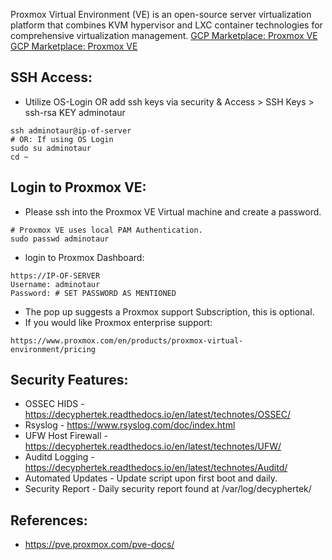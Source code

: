 Proxmox Virtual Environment (VE) is an open-source server virtualization platform that combines KVM hypervisor and LXC container technologies for comprehensive virtualization management. [GCP Marketplace: Proxmox VE]( ) [GCP Marketplace: Proxmox VE ]( )

SSH Access:
-----------
* Utilize OS-Login OR add ssh keys via security & Access > SSH Keys > ssh-rsa KEY adminotaur
```
ssh adminotaur@ip-of-server
# OR: If using OS Login
sudo su adminotaur
cd ~
```

Login to Proxmox VE:
--------------------
* Please ssh into the Proxmox VE Virtual machine and create a password.
```
# Proxmox VE uses local PAM Authentication.
sudo passwd adminotaur
```
* login to Proxmox Dashboard:
```
https://IP-OF-SERVER
Username: adminotaur
Password: # SET PASSWORD AS MENTIONED
```
* The pop up suggests a Proxmox support Subscription, this is optional.
* If you would like Proxmox enterprise support:
```
https://www.proxmox.com/en/products/proxmox-virtual-environment/pricing
```

Security Features:
------------------
* OSSEC HIDS - https://decyphertek.readthedocs.io/en/latest/technotes/OSSEC/
* Rsyslog - https://www.rsyslog.com/doc/index.html
* UFW Host Firewall - https://decyphertek.readthedocs.io/en/latest/technotes/UFW/
* Auditd Logging - https://decyphertek.readthedocs.io/en/latest/technotes/Auditd/
* Automated Updates - Update script upon first boot and daily.
* Security Report - Daily security report found at /var/log/decyphertek/

References:
-----------
* https://pve.proxmox.com/pve-docs/